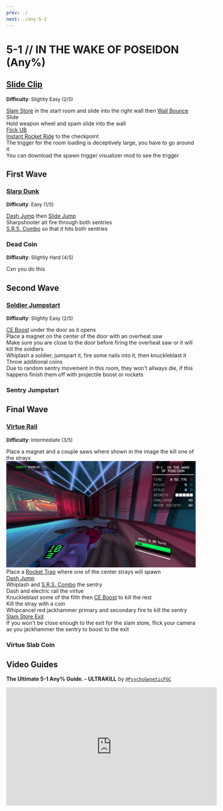 ```yaml
---
prev: ./
next: ./any-5-2
---
```


# 5-1 // IN THE WAKE OF POSEIDON (Any%)

## [Slide Clip](https://youtu.be/hqWRdRuyvAs)
<font size="2">
    <b>Difficulty</b>: Slightly Easy (2/5)
</font>

[Slam Store](/speedrun-tech.md#slam-store) in the start room and slide into the right wall then [Wall Bounce](/speedrun-tech.md#wall-bounces) <br/>
Slide <br/>
Hold weapon wheel and spam slide into the wall <br/>
[Flick UB](/speedrun-tech.md#flick-ub) <br/>
[Instant Rocket Ride](/speedrun-tech.md#instant-rocket-ride) to the checkpoint <br/>
The trigger for the room loading is deceptively large, you have to go around it <br/>
You can download the spawn trigger visualizer mod to see the trigger <br/>


## First Wave

### [Slarp Dunk](https://youtu.be/P95VJgnMeFI)
<font size="2">
    <b>Difficulty</b>: Easy (1/5)
</font>

[Dash Jump](/speedrun-tech.md#slide-jump) then [Slide Jump](/speedrun-tech.md#slide-jump) <br/>
Sharpshooter alt fire through both sentries <br/>
[S.R.S. Combo](/speedrun-tech.md#srs-combo) so that it hits both sentries <br/>

### Dead Coin
<font size="2">
    <b>Difficulty</b>: Slightly Hard (4/5)
</font>

Cxn you do this


## Second Wave

### [Soldier Jumpstart](https://youtu.be/tN0hyc77KF4)
<font size="2">
    <b>Difficulty</b>: Slightly Easy (2/5)
</font>

[CE Boost](/speedrun-tech.md#ce-boost-core-eject-boost) under the door as it opens <br/>
Place a magnet on the center of the door with an overheat saw <br/>
Make sure you are close to the door before firing the overheat saw or it will kill the soldiers <br/> 
Whiplash a soldier, jumspart it, fire some nails into it, then knuckleblast it <br/>
Throw additional coins <br/>
Due to random sentry movement in this room, they won't allways die, if this happens finish them off with projectile boost or rockets

### Sentry Jumpstart

## Final Wave

### [Virtue Rail](9https://youtu.be/WVyW1Khrsx4)
<font size="2">
    <b>Difficulty</b>: Intermediate (3/5)
</font>

Place a magnet and a couple saws where shown in the image the kill one of the strays <br/>
![5-1 Wave 3 Saw Placement](</../images/5-1-wave3-saw-placement.jpg>)
Place a [Rocket Trap](/speedrun-tech.md#rocket-traps) where one of the center strays will spawn <br/>
[Dash Jump](/speedrun-tech.md#dash-jump) <br/>
Whiplash and [S.R.S. Combo](/speedrun-tech.md#srs-combo) the sentry <br/>
Dash and electric rail the virtue <br/>
Knuckleblast some of the filth then [CE Boost](/speedrun-tech.md#ce-boost-core-eject-boost) to kill the rest <br/>
Kill the stray with a coin <br/>
Whipcancel red jackhammer primary and secondary fire to kill the sentry <br/>
[Slam Store Exit](/speedrun-tech.md#slam-store-exit) <br/>
If you won't be close enough to the exit for the slam store, flick your camera as you jackhammer the sentry to boost to the exit

### Virtue Slab Coin

## Video Guides
<b>The Ultimate 5-1 Any% Guide. - ULTRAKILL</b> by <a href="https://www.youtube.com/@PsychoGeneticFGC/videos"><code>@PsychoGeneticFGC</code></a>
<iframe width="560" height="315" src="https://www.youtube.com/embed/hZ9erfWUM6M" frameborder="0" allow="accelerometer; autoplay; clipboard-write; encrypted-media; gyroscope; picture-in-picture" allowfullscreen></iframe>